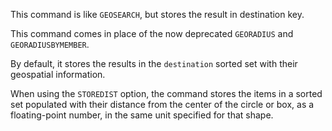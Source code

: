 This command is like `GEOSEARCH`, but stores the result in destination key.

This command comes in place of the now deprecated `GEORADIUS` and `GEORADIUSBYMEMBER`.

By default, it stores the results in the `destination` sorted set with their geospatial information.

When using the `STOREDIST` option, the command stores the items in a sorted set populated with their distance from the center of the circle or box, as a floating-point number, in the same unit specified for that shape.
